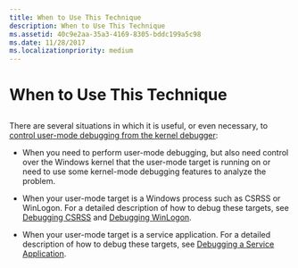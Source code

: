 ```yaml
---
title: When to Use This Technique
description: When to Use This Technique
ms.assetid: 40c9e2aa-35a3-4169-8305-bddc199a5c98
ms.date: 11/28/2017
ms.localizationpriority: medium
---
```


# When to Use This Technique


## <span id="ddk_opening_a_crash_dump_dbg"></span><span id="DDK_OPENING_A_CRASH_DUMP_DBG"></span>


There are several situations in which it is useful, or even necessary, to [control user-mode debugging from the kernel debugger](controlling-the-user-mode-debugger-from-the-kernel-debugger.md):

-   When you need to perform user-mode debugging, but also need control over the Windows kernel that the user-mode target is running on or need to use some kernel-mode debugging features to analyze the problem.

-   When your user-mode target is a Windows process such as CSRSS or WinLogon. For a detailed description of how to debug these targets, see [Debugging CSRSS](debugging-csrss.md) and [Debugging WinLogon](debugging-winlogon.md).

-   When your user-mode target is a service application. For a detailed description of how to debug these targets, see [Debugging a Service Application](debugging-a-service-application.md).

 

 





